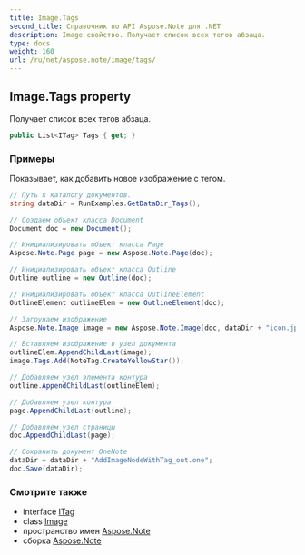 ```yaml
---
title: Image.Tags
second_title: Справочник по API Aspose.Note для .NET
description: Image свойство. Получает список всех тегов абзаца.
type: docs
weight: 160
url: /ru/net/aspose.note/image/tags/
---
```

## Image.Tags property

Получает список всех тегов абзаца.

```csharp
public List<ITag> Tags { get; }
```

### Примеры

Показывает, как добавить новое изображение с тегом.

```csharp
// Путь к каталогу документов.
string dataDir = RunExamples.GetDataDir_Tags();

// Создаем объект класса Document
Document doc = new Document();

// Инициализировать объект класса Page
Aspose.Note.Page page = new Aspose.Note.Page(doc);

// Инициализировать объект класса Outline
Outline outline = new Outline(doc);

// Инициализировать объект класса OutlineElement
OutlineElement outlineElem = new OutlineElement(doc);

// Загружаем изображение
Aspose.Note.Image image = new Aspose.Note.Image(doc, dataDir + "icon.jpg");

// Вставляем изображение в узел документа
outlineElem.AppendChildLast(image);
image.Tags.Add(NoteTag.CreateYellowStar());

// Добавляем узел элемента контура
outline.AppendChildLast(outlineElem);

// Добавляем узел контура
page.AppendChildLast(outline);

// Добавляем узел страницы
doc.AppendChildLast(page);

// Сохранить документ OneNote
dataDir = dataDir + "AddImageNodeWithTag_out.one";
doc.Save(dataDir);
```

### Смотрите также

* interface [ITag](../../itag/)
* class [Image](../)
* пространство имен [Aspose.Note](../../image/)
* сборка [Aspose.Note](../../../)


